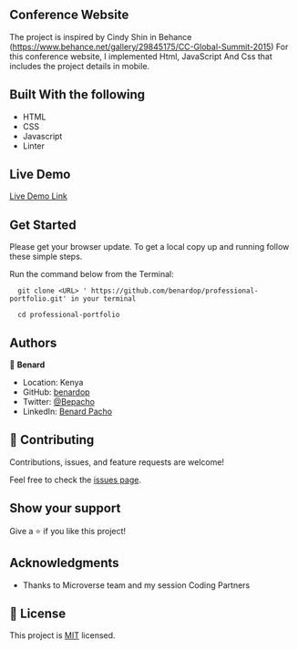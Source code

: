  ## Conference Website 

The project is inspired by  Cindy Shin in Behance (https://www.behance.net/gallery/29845175/CC-Global-Summit-2015)
For this conference website, I implemented Html, JavaScript And Css that includes the project details in mobile.

 
## Built With the following

- HTML
- CSS
- Javascript
- Linter

## Live Demo
[Live Demo Link](https://benardop.github.io/portfolio-project/)
## Get Started

Please get your browser update.
To get a local copy up and running follow these simple steps.

Run the command below from the Terminal:

      git clone <URL> ' https://github.com/benardop/professional-portfolio.git' in your terminal

	  cd professional-portfolio


## Authors

👤 **Benard**

- Location: Kenya
- GitHub: [benardop](https://github.com/benardop/)
- Twitter: [@Bepacho](https://twitter.com/Bepacho)
- LinkedIn: [Benard Pacho](https://www.linkedin.com/in/ochieng-benard-8264b815/)

## 🤝 Contributing

Contributions, issues, and feature requests are welcome!

Feel free to check the [issues page](https://github.com/benardop/professional-portfolio/issues).

## Show your support

Give a ⭐ if you like this project!

## Acknowledgments

- Thanks to Microverse team and my session Coding Partners

## 📝 License

This project is [MIT](./MIT.md) licensed.
